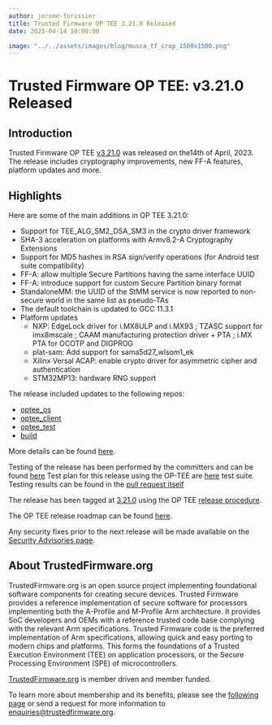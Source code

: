 ```yaml
---
author: jerome-forissier
title: Trusted Firmware OP TEE 3.21.0 Released
date: 2023-04-14 10:00:00

image: "../../assets/images/blog/musca_tf_crop_1500x1500.png"
---
```


# **Trusted Firmware OP TEE: v3.21.0 Released**

## Introduction

Trusted Firmware OP TEE [v3.21.0](https://github.com/OP-TEE/optee_os/blob/3.21.0/CHANGELOG.md) was released on the14th of April, 2023. The release includes cryptography improvements, new FF-A features, platform updates and more.

## Highlights

Here are some of the main additions in OP TEE 3.21.0:

- Support for TEE_ALG_SM2_DSA_SM3 in the crypto driver framework
- SHA-3 acceleration on platforms with Armv8.2-A Cryptography Extensions
- Support for MD5 hashes in RSA sign/verify operations (for Android test suite compatibility)
- FF-A: allow multiple Secure Partitions having the same interface UUID
- FF-A: introduce support for custom Secure Partition binary format
- StandaloneMM: the UUID of the StMM service is now reported to non-secure world in the same list as pseudo-TAs
- The default toolchain is updated to GCC 11.3.1
- Platform updates
  - NXP: EdgeLock driver for i.MX8ULP and i.MX93 ; TZASC support for imx8mscale ; CAAM manufacturing protection driver + PTA ; i.MX PTA for OCOTP and DIGPROG
  - plat-sam: Add support for sama5d27_wlsom1_ek
  - Xilinx Versal ACAP: enable crypto driver for asymmetric cipher and authentication
  - STM32MP13: hardware RNG support

The release included updates to the following repos:

- [optee_os](https://optee.readthedocs.io/en/latest/building/gits/optee_os.html#optee-os)
- [optee_client](https://optee.readthedocs.io/en/latest/building/gits/optee_client.html#optee-client)
- [optee_test](https://optee.readthedocs.io/en/latest/building/gits/optee_test.html#optee-test)
- [build](https://optee.readthedocs.io/en/latest/building/gits/build.html#build)

More details can be found [here](https://github.com/OP-TEE/optee_os/blob/3.21.0/CHANGELOG.md).

Testing of the release has been performed by the committers and can be found [here](https://github.com/OP-TEE/optee_os/commit/e8abbcfbdf63437a640d5fd87b7e191caab6445e)
Test plan for this release using the OP-TEE are [here](https://optee.readthedocs.io/en/latest/building/gits/optee_test.html) test suite. Testing results can be found in the [pull request itself](https://github.com/OP-TEE/optee_os/pull/5908)

The release has been tagged at [3.21.0](https://github.com/OP-TEE/optee_os/releases/tag/3.21.0) using the OP TEE [release procedure](https://optee.readthedocs.io/en/latest/general/releases.html#release-procedure).

The OP TEE release roadmap can be found [here](https://optee.readthedocs.io/en/latest/general/releases.html).

Any security fixes prior to the next release will be made available on the [Security Advisories page](https://github.com/OP-TEE/optee_os/security/advisories?state=published).

## About TrustedFirmware.org

TrustedFirmware.org is an open source project implementing foundational software components for creating secure devices. Trusted Firmware provides a reference implementation of secure software for processors implementing both the A-Profile and M-Profile Arm architecture. It provides SoC developers and OEMs with a reference trusted code base complying with the relevant Arm specifications. Trusted Firmware code is the preferred implementation of Arm specifications, allowing quick and easy porting to modern chips and platforms. This forms the foundations of a Trusted Execution Environment (TEE) on application processors, or the Secure Processing Environment (SPE) of microcontrollers.

[TrustedFirmware.org](https://www.trustedfirmware.org) is member driven and member funded.

To learn more about membership and its benefits, please see the [following page](https://www.trustedfirmware.org/about) or send a request for more information to enquiries@trustedfirmware.org.
